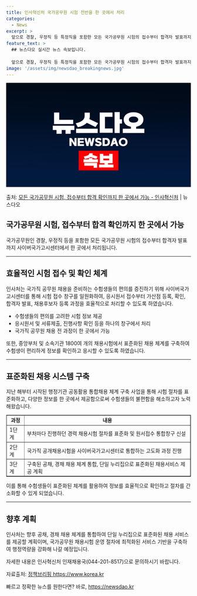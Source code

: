 ```yaml
---
title: 인사혁신처 국가공무원 시험 전반을 한 곳에서 처리
categories:
  - News
excerpt: >
  앞으로 경찰, 우정직 등 특정직을 포함한 모든 국가공무원 시험의 접수부터 합격자 발표까지 한 곳에서 진행된다…
feature_text: >
  ## 뉴스다오 실시간 뉴스 속보입니다.

  앞으로 경찰, 우정직 등 특정직을 포함한 모든 국가공무원 시험의 접수부터 합격자 발표까지 한 곳에서 진행된다…
image: '/assets/img/newsdao_breakingnews.jpg'
---
```


![뉴스다오 속보](/assets/img/newsdao_breakingnews.jpg)

<p>출처: <a href="https://newsdao.kr/3030" rel="dofollow">모든 국가공무원 시험, 접수부터 합격 확인까지 한 곳에서 가능 - 인사혁신처</a> | 뉴스다오</p>

<h2>국가공무원 시험, 접수부터 합격 확인까지 한 곳에서 가능</h2>
<p data-ke-size="size16">국가공무원인 경찰, 우정직 등을 포함한 모든 국가공무원 시험의 접수부터 합격자 발표까지 사이버국가고시센터에서 한 곳에서 처리됩니다.</p>
<hr>
<h2 data-ke-size="size26">효율적인 시험 접수 및 확인 체계</h2>
<p data-ke-size="size16">인사처는 국가직 공무원 채용을 준비하는 수험생들의 편의를 증진하기 위해 사이버국가고시센터를 통해 시험 접수 창구를 일원화하여, 응시원서 접수부터 가산점 등록, 확인, 합격자 발표, 채용후보자 등록 과정을 효율적으로 처리할 수 있도록 하였습니다.</p>
<ul>
  <li>수험생들의 편의를 고려한 시험 정보 제공</li>
  <li>응시원서 및 서류제출, 진행사항 확인 등을 하나의 창구에서 처리</li>
  <li>국가직 공무원 채용 전 과정이 한 곳에서 가능</li>
</ul>
<p data-ke-size="size16">또한, 중앙부처 및 소속기관 1800여 개의 채용시험에서 표준화된 채용 체계를 구축하여 수험생이 편리하게 정보를 확인하고 응시할 수 있도록 하였습니다.</p>
<hr>
<h2 data-ke-size="size26">표준화된 채용 시스템 구축</h2>
<p data-ke-size="size16">지난 해부터 시작된 행정기관 공동활용 통합채용 체계 구축 사업을 통해 시험 절차를 표준화하고, 다양한 정보를 한 곳에서 제공함으로써 수험생들의 불편함을 해소하고자 노력해왔습니다.</p>
<table style="width: 100%;" border="1">
<tbody>
<tr>
<td style="text-align: center; height: 17px;"><b>과정</b></td>
<td style="text-align: center; height: 17px;"><b>내용</b></td>
</tr>
<tr>
<td style="text-align: left;">1단계</td>
<td style="text-align: left;">부처마다 진행하던 경력 채용시험 절차를 표준화 및 원서접수 통합창구 신설</td>
</tr>
<tr>
<td style="text-align: left;">2단계</td>
<td style="text-align: left;">국가직 공개채용시험을 사이버국가고시센터로 통합하는 고도화 과정 진행</td>
</tr>
<tr>
<td style="text-align: left;">3단계</td>
<td style="text-align: left;">구축된 공채, 경채 채용 체계 통합, 단일 누리집으로 표준화된 채용서비스 제공 계획</td>
</tr>
</tbody>
</table>
<p data-ke-size="size16">이를 통해 수험생들이 표준화된 체계를 활용하여 정보를 효율적으로 확인하고 절차를 간소화할 수 있게 되었습니다.</p>
<hr>
<h2 data-ke-size="size26">향후 계획</h2>
<p data-ke-size="size16">인사처는 향후 공채, 경채 채용 체계를 통합하여 단일 누리집으로 표준화된 채용 서비스를 제공할 계획이며, 국가공무원 채용시험 운영 절차에 최적화된 서비스 기반을 구축하여 행정역량을 강화해 나갈 예정입니다.</p>
<p data-ke-size="size16">자세한 내용은 인사혁신처 인재채용국(044-201-8517)으로 문의하시기 바랍니다.</p>
<p data-ke-size="size16">자료출처: <a href="https://newsdao.kr/3030">정책브리핑 https://www.korea.kr</a></p> 

빠르고 정확한 뉴스를 원한다면? 바로, <a href="https://newsdao.kr" rel="dofollow">https://newsdao.kr</a>


    
